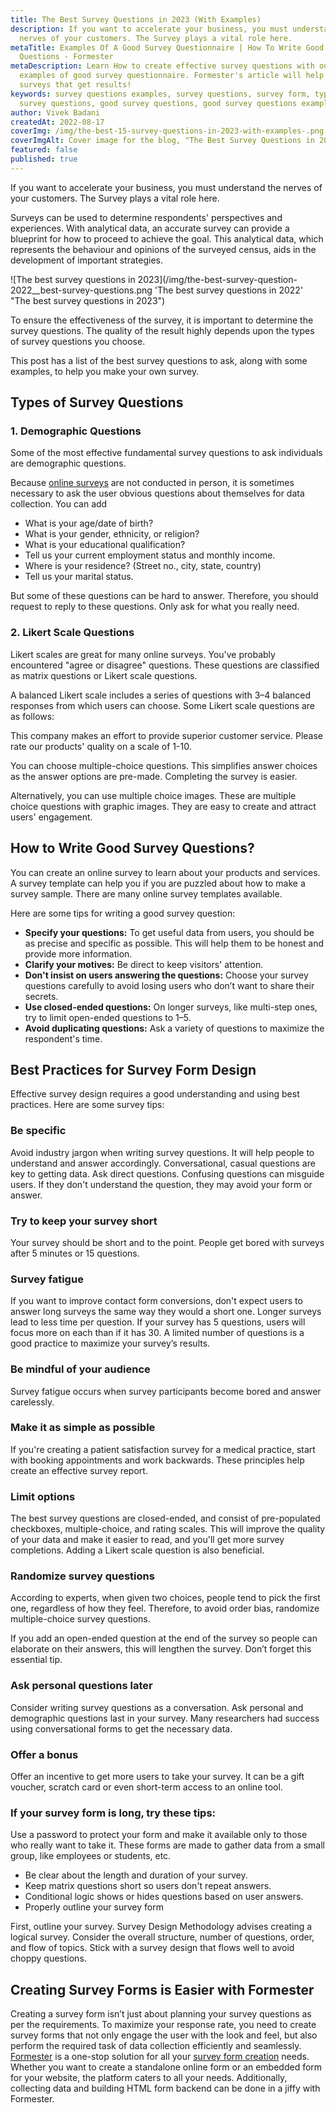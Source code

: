```yaml
---
title: The Best Survey Questions in 2023 (With Examples)
description: If you want to accelerate your business, you must understand the
  nerves of your customers. The Survey plays a vital role here.
metaTitle: Examples Of A Good Survey Questionnaire | How To Write Good Survey
  Questions - Formester
metaDescription: Learn How to create effective survey questions with our
  examples of good survey questionnaire. Formester's article will help you write
  surveys that get results!
keywords: survey questions examples, survey questions, survey form, types of
  survey questions, good survey questions, good survey questions examples
author: Vivek Badani
createdAt: 2022-08-17
coverImg: /img/the-best-15-survey-questions-in-2023-with-examples-.png
coverImgAlt: Cover image for the blog, "The Best Survey Questions in 2023"
featured: false
published: true
---
```

If you want to accelerate your business, you must understand the nerves of your customers. The Survey plays a vital role here.

Surveys can be used to determine respondents' perspectives and experiences. With analytical data, an accurate survey can provide a blueprint for how to proceed to achieve the goal. This analytical data, which represents the behaviour and opinions of the surveyed census, aids in the development of important strategies.

![The best survey questions in 2023](/img/the-best-survey-question-2022__best-survey-questions.png 'The best survey questions in 2022' "The best survey questions in 2023")

To ensure the effectiveness of the survey, it is important to determine the survey questions. The quality of the result highly depends upon the types of survey questions you choose.

This post has a list of the best survey questions to ask, along with some examples, to help you make your own survey.

## Types of Survey Questions

### 1. Demographic Questions

Some of the most effective fundamental survey questions to ask individuals are demographic questions.

Because [online surveys](/blog/seven-assured-ways-to-improve-your-online-surveys/ "Severn assured ways to improve your online surveys") are not conducted in person, it is sometimes necessary to ask the user obvious questions about themselves for data collection. You can add

* What is your age/date of birth?
* What is your gender, ethnicity, or religion?
* What is your educational qualification?
* Tell us your current employment status and monthly income.
* Where is your residence? (Street no., city, state, country)
* Tell us your marital status.

But some of these questions can be hard to answer. Therefore, you should request to reply to these questions. Only ask for what you really need.

### 2. Likert Scale Questions

Likert scales are great for many online surveys. You've probably encountered "agree or disagree" questions. These questions are classified as matrix questions or Likert scale questions.

A balanced Likert scale includes a series of questions with 3–4 balanced responses from which users can choose. Some Likert scale questions are as follows:

This company makes an effort to provide superior customer service. Please rate our products' quality on a scale of 1-10.

You can choose multiple-choice questions. This simplifies answer choices as the answer options are pre-made. Completing the survey is easier.

Alternatively, you can use multiple choice images. These are multiple choice questions with graphic images. They are easy to create and attract users' engagement.

## How to Write Good Survey Questions?

You can create an online survey to learn about your products and services. A survey template can help you if you are puzzled about how to make a survey sample. There are many online survey templates available.

Here are some tips for writing a good survey question:

* **Specify your questions:** To get useful data from users, you should be as precise and specific as possible. This will help them to be honest and provide more information.
* **Clarify your motives:** Be direct to keep visitors' attention.
* **Don't insist on users answering the questions:** Choose your survey questions carefully to avoid losing users who don’t want to share their secrets.
* **Use closed-ended questions:** On longer surveys, like multi-step ones, try to limit open-ended questions to 1–5.
* **Avoid duplicating questions:** Ask a variety of questions to maximize the respondent's time.

## Best Practices for Survey Form Design

Effective survey design requires a good understanding and using best practices. Here are some survey tips:

### Be specific

Avoid industry jargon when writing survey questions. It will help people to understand and answer accordingly. Conversational, casual questions are key to getting data. Ask direct questions. Confusing questions can misguide users. If they don't understand the question, they may avoid your form or answer.

### Try to keep your survey short

Your survey should be short and to the point. People get bored with surveys after 5 minutes or 15 questions.

### Survey fatigue

If you want to improve contact form conversions, don't expect users to answer long surveys the same way they would a short one. Longer surveys lead to less time per question. If your survey has 5 questions, users will focus more on each than if it has 30. A limited number of questions is a good practice to maximize your survey’s results.

### Be mindful of your audience

Survey fatigue occurs when survey participants become bored and answer carelessly.

### Make it as simple as possible

If you're creating a patient satisfaction survey for a medical practice, start with booking appointments and work backwards. These principles help create an effective survey report.

### Limit options

The best survey questions are closed-ended, and consist of pre-populated checkboxes, multiple-choice, and rating scales. This will improve the quality of your data and make it easier to read, and you'll get more survey completions. Adding a Likert scale question is also beneficial.

### Randomize survey questions

According to experts, when given two choices, people tend to pick the first one, regardless of how they feel. Therefore, to avoid order bias, randomize multiple-choice survey questions.

If you add an open-ended question at the end of the survey so people can elaborate on their answers, this will lengthen the survey. Don’t forget this essential tip.

### Ask personal questions later

Consider writing survey questions as a conversation. Ask personal and demographic questions last in your survey. Many researchers had success using conversational forms to get the necessary data.

### Offer a bonus

Offer an incentive to get more users to take your survey. It can be a gift voucher, scratch card or even short-term access to an online tool.

### If your survey form is long, try these tips:

Use a password to protect your form and make it available only to those who really want to take it. These forms are made to gather data from a small group, like employees or students, etc.

* Be clear about the length and duration of your survey.
* Keep matrix questions short so users don't repeat answers.
* Conditional logic shows or hides questions based on user answers.
* Properly outline your survey form

First, outline your survey. Survey Design Methodology advises creating a logical survey. Consider the overall structure, number of questions, order, and flow of topics. Stick with a survey design that flows well to avoid choppy questions.

## Creating Survey Forms is Easier with Formester

Creating a survey form isn’t just about planning your survey questions as per the requirements. To maximize your response rate, you need to create survey forms that not only engage the user with the look and feel, but also perform the required task of data collection efficiently and seamlessly. [Formester](/) is a one-stop solution for all your [survey form creation](/blog/building-your-first-form-with-formester/ "Building your first form with formester") needs. Whether you want to create a standalone online form or an embedded form for your website, the platform caters to all your needs. Additionally, collecting data and building HTML form backend can be done in a jiffy with Formester.